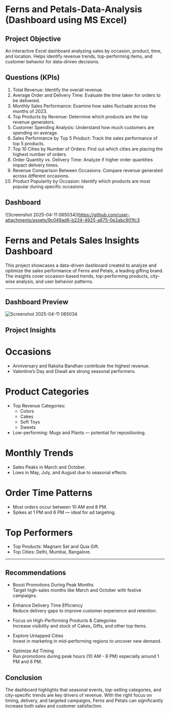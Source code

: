 # Ferns and Petals-Data-Analysis (Dashboard using MS Excel)
## Project Objective
An interactive Excel dashboard analyzing sales by occasion, product, time, and location.
Helps identify revenue trends, top-performing items, and customer behavior for data-driven decisions.

## Questions (KPIs)
 1. Total Revenue: Identify the overall revenue.
 2. Average Order and Delivery Time: Evaluate the time taken for orders to be delivered.
 3. Monthly Sales Performance: Examine how sales fluctuate across the months of 2023.
 4. Top Products by Revenue: Determine which products are the top revenue generators.
 5. Customer Spending Analysis: Understand how much customers are spending on
 average.
 6. Sales Performance by Top 5 Product: Track the sales performance of top 5 products.
 7. Top 10 Cities by Number of Orders: Find out which cities are placing the highest
 number of orders.
 8. Order Quantity vs. Delivery Time: Analyze if higher order quantities impact delivery
 times.
 9. Revenue Comparison Between Occasions: Compare revenue generated across
 different occasions.
 10. Product Popularity by Occasion: Identify which products are most popular during
 specific occasions

## Dashboard 
![Screenshot 2025-04-11 065034](https://github.com/user-attachments/assets/9c049ad6-b224-4925-a675-0e2abc901fc3

# Ferns and Petals Sales Insights Dashboard

This project showcases a data-driven dashboard created to analyze and optimize the sales performance of Ferns and Petals, a leading gifting brand. The insights cover occasion-based trends, top-performing products, city-wise analysis, and user behavior patterns.

---

## Dashboard Preview

![Screenshot 2025-04-11 065034](https://github.com/user-attachments/assets/74001c3f-a0bd-47d4-8e96-480abf69d966)

## Project Insights

# Occasions
- Anniversary and Raksha Bandhan contribute the highest revenue.
- Valentine’s Day and Diwali are strong seasonal performers.

# Product Categories
- Top Revenue Categories:
  - Colors
  - Cakes
  - Soft Toys
  - Sweets
- Low-performing: Mugs and Plants — potential for repositioning.

# Monthly Trends
- Sales Peaks in March and October.
- Lows in May, July, and August due to seasonal effects.

# Order Time Patterns
- Most orders occur between 10 AM and 8 PM.
- Spikes at 1 PM and 6 PM — ideal for ad targeting.

# Top Performers
- Top Products: Magnam Set and Quia Gift.
- Top Cities: Delhi, Mumbai, Bangalore.

---

## Recommendations

- Boost Promotions During Peak Months  
  Target high-sales months like March and October with festive campaigns.

- Enhance Delivery Time Efficiency  
  Reduce delivery gaps to improve customer experience and retention.

- Focus on High-Performing Products & Categories  
  Increase visibility and stock of Cakes, Gifts, and other top items.

- Explore Untapped Cities  
  Invest in marketing in mid-performing regions to uncover new demand.

- Optimize Ad Timing  
  Run promotions during peak hours (10 AM - 8 PM) especially around 1 PM and 6 PM.



## Conclusion

The dashboard highlights that seasonal events, top-selling categories, and city-specific trends are key drivers of revenue. With the right focus on timing, delivery, and targeted campaigns, Ferns and Petals can significantly increase both sales and customer satisfaction.



